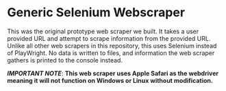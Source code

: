 # Generic Selenium Webscraper
This was the original prototype web scraper we built. It takes a user provided URL and attempt to scrape information
from the provided URL. Unlike all other web scrapers in this repository, this uses Selenium instead of PlayWright. No
data is written to files, and information the web scraper gathers is printed to the console instead.

***IMPORTANT NOTE***: **This web scraper uses Apple Safari as the webdriver meaning it will not function on Windows or
Linux without modification.**